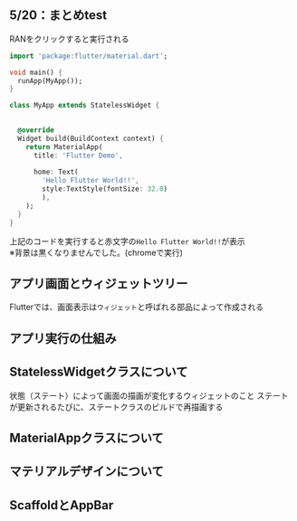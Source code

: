## 5/20：まとめtest

RANをクリックすると実行される


```dart
import 'package:flutter/material.dart';

void main() {
  runApp(MyApp());
}

class MyApp extends StatelessWidget {

 
  @override
  Widget build(BuildContext context) {
    return MaterialApp(
      title: 'Flutter Demo',
      
      home: Text(
        'Hello Flutter World!!',
        style:TextStyle(fontSize: 32.0)
        ),
    );
  }
}
```
上記のコードを実行すると赤文字の`Hello Flutter World!!`が表示  
※背景は黒くなりませんでした。(chromeで実行)


## アプリ画面とウィジェットツリー
Flutterでは、画面表示は`ウィジェット`と呼ばれる部品によって作成される
## アプリ実行の仕組み

## StatelessWidgetクラスについて
  状態（ステート）によって画面の描画が変化するウィジェットのこと
  ステートが更新されるたびに、ステートクラスのビルドで再描画する
## MaterialAppクラスについて

## マテリアルデザインについて

## ScaffoldとAppBar

